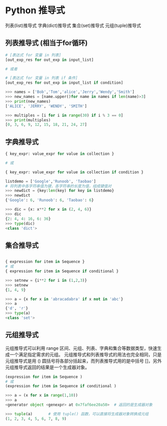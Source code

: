 # Python 推导式
列表(list)推导式
字典(dict)推导式
集合(set)推导式
元组(tuple)推导式


## 列表推导式 (相当于for循环)
```python
# [表达式 for 变量 in 列表] 
[out_exp_res for out_exp in input_list]

# 或者 

# [表达式 for 变量 in 列表 if 条件]
[out_exp_res for out_exp in input_list if condition]

>>> names = ['Bob','Tom','alice','Jerry','Wendy','Smith']
>>> new_names = [name.upper()for name in names if len(name)>3]
>>> print(new_names)
['ALICE', 'JERRY', 'WENDY', 'SMITH']

>>> multiples = [i for i in range(30) if i % 3 == 0]
>>> print(multiples)
[0, 3, 6, 9, 12, 15, 18, 21, 24, 27]

```


## 字典推导式
```python
{ key_expr: value_expr for value in collection }

# 或

{ key_expr: value_expr for value in collection if condition }

listdemo = ['Google','Runoob', 'Taobao']
# 将列表中各字符串值为键，各字符串的长度为值，组成键值对
>>> newdict = {key:len(key) for key in listdemo}
>>> newdict
{'Google': 6, 'Runoob': 6, 'Taobao': 6}

>>> dic = {x: x**2 for x in (2, 4, 6)}
>>> dic
{2: 4, 4: 16, 6: 36}
>>> type(dic)
<class 'dict'>

```

## 集合推导式
```python

{ expression for item in Sequence }
# 或
{ expression for item in Sequence if conditional }

>>> setnew = {i**2 for i in (1,2,3)}
>>> setnew
{1, 4, 9}

>>> a = {x for x in 'abracadabra' if x not in 'abc'}
>>> a
{'d', 'r'}
>>> type(a)
<class 'set'>
```


## 元组推导式
元组推导式可以利用 range 区间、元组、列表、字典和集合等数据类型，快速生成一个满足指定需求的元组。
元组推导式和列表推导式的用法也完全相同，只是元组推导式是用 () 圆括号将各部分括起来，而列表推导式用的是中括号 []，另外元组推导式返回的结果是一个生成器对象。

```python
(expression for item in Sequence )
# 或
(expression for item in Sequence if conditional )

>>> a = (x for x in range(1,10))
>>> a
<generator object <genexpr> at 0x7faf6ee20a50>  # 返回的是生成器对象

>>> tuple(a)       # 使用 tuple() 函数，可以直接将生成器对象转换成元组
(1, 2, 3, 4, 5, 6, 7, 8, 9)

```